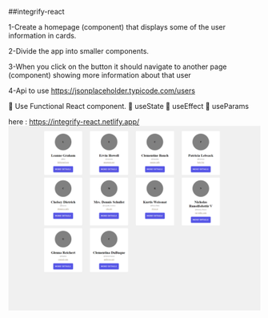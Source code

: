 ##integrify-react

1-Create a homepage (component) that displays some of the user information in cards.

2-Divide the app into smaller components. 

3-When you click on the button it should navigate to another page (component) showing more information about that user 

4-Api to use
https://jsonplaceholder.typicode.com/users

💊 Use Functional React component.
💊 useState
💊 useEffect
💊 useParams

here : https://integrify-react.netlify.app/
![screenshot](https://github.com/islamhassan1/integrify-react/blob/main/screen.png)
